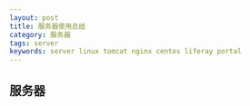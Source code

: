 ```yaml
---
layout: post
title: 服务器使用总结
category: 服务器
tags: server
keywords: server linux tomcat nginx centos liferay portal
---
```


## 服务器
